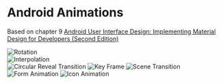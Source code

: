 # Android Animations
Based on chapter 9 [Android User Interface Design: Implementing Material Design for Developers (Second Edition)](https://www.amazon.com/Android-User-Interface-Design-Implementing-ebook/dp/B018BI07P0)
<br>

![Rotation](https://media.giphy.com/media/9u56FFUS5C9yritkNW/giphy.gif)<br>
![Interpolation](https://media.giphy.com/media/8L1KP9uebgfFHugcYh/giphy.gif)<br>
![Circular Reveal Transition](https://media.giphy.com/media/4SWpsBxx2dOr4sT4pa/giphy.gif)
![Key Frame](https://media.giphy.com/media/8P7IVzC8aJbX3RYZaK/giphy.gif)
![Scene Transition](https://media.giphy.com/media/2sZ7V05WJumbH7vkcl/giphy.gif)
![Form Animation](https://media.giphy.com/media/vRHOFkSfUI4PH648ME/giphy.gif)
![Icon Animation](https://media.giphy.com/media/1UX3DMAxgvgVhmCZXN/giphy.gif)